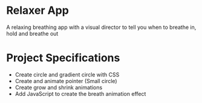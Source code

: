 # Relaxer App
A relaxing breathing app with a visual director to tell you when to breathe in, hold and breathe out

# Project Specifications
* Create circle and gradient circle with CSS
* Create and animate pointer (Small circle)
* Create grow and shrink animations
* Add JavaScript to create the breath animation effect
